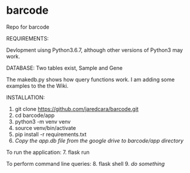 # barcode
Repo for barcode

REQUIREMENTS:

Devlopment uisng Python3.6.7, although other versions of Python3 may work.

DATABASE:
Two tables exist, Sample and Gene

The makedb.py shows how query functions work. I am adding some examples to the the Wiki.

INSTALLATION:
1. git clone https://github.com/jaredcara/barcode.git
2. cd barcode/app
3. python3 -m venv venv
4. source venv/bin/activate
5. pip install -r requirements.txt
6. *Copy the app.db file from the google drive to barcode/app directory*

To run the application:
7. flask run

To perform command line queries:
8. flask shell 
9. *do something*


